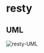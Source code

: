 # resty

## UML
![resty-UML](https://user-images.githubusercontent.com/81482156/134087733-85aac14f-1583-4465-be8d-0a21fd531ce1.png)

